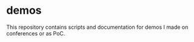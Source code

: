 # demos
This repository contains scripts and documentation for demos I made on conferences or as PoC.
